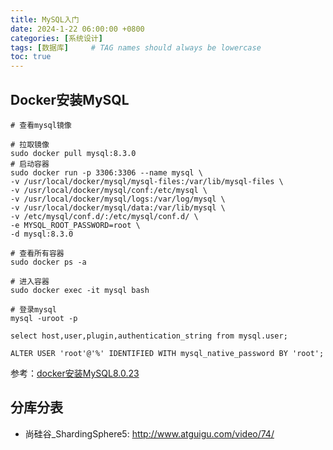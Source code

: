 ```yaml
---
title: MySQL入门
date: 2024-1-22 06:00:00 +0800
categories: [系统设计]
tags: [数据库]     # TAG names should always be lowercase
toc: true
---
```


## Docker安装MySQL

```shell
# 查看mysql镜像

# 拉取镜像
sudo docker pull mysql:8.3.0
# 启动容器
sudo docker run -p 3306:3306 --name mysql \
-v /usr/local/docker/mysql/mysql-files:/var/lib/mysql-files \
-v /usr/local/docker/mysql/conf:/etc/mysql \
-v /usr/local/docker/mysql/logs:/var/log/mysql \
-v /usr/local/docker/mysql/data:/var/lib/mysql \
-v /etc/mysql/conf.d/:/etc/mysql/conf.d/ \
-e MYSQL_ROOT_PASSWORD=root \
-d mysql:8.3.0

# 查看所有容器
sudo docker ps -a

# 进入容器
sudo docker exec -it mysql bash

# 登录mysql
mysql -uroot -p

select host,user,plugin,authentication_string from mysql.user; 

ALTER USER 'root'@'%' IDENTIFIED WITH mysql_native_password BY 'root'; 
```

参考：[docker安装MySQL8.0.23](https://juejin.cn/post/7031188920511660063)

## 分库分表
* 尚硅谷_ShardingSphere5: http://www.atguigu.com/video/74/
